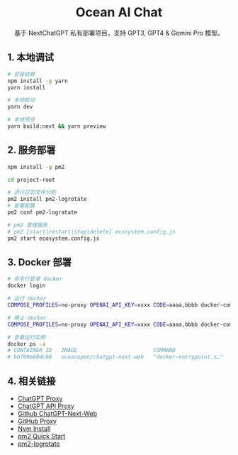 <div align="center">

<h1 align="center">Ocean AI Chat</h1>

基于 NextChatGPT 私有部署项目，支持 GPT3, GPT4 & Gemini Pro 模型。

</div>

## 1. 本地调试

```bash
# 安装依赖
npm install -g yarn
yarn install

# 本地启动
yarn dev

# 本地预览
yarn build:next && yarn preview
```

## 2. 服务部署

```bash
npm install -g pm2

cd project-root

# 进行日志文件分割
pm2 install pm2-logrotate
# 查看配置
pm2 conf pm2-logratate

# pm2 管理服务
# pm2 [start|restart|stop|delete] ecosystem.config.js
pm2 start ecosystem.config.js
```

## 3. Docker 部署

```bash
# 命令行登录 docker
docker login

# 运行 docker
COMPOSE_PROFILES=no-proxy OPENAI_API_KEY=xxxx CODE=aaaa,bbbb docker-compose up -d

# 停止 docker
COMPOSE_PROFILES=no-proxy OPENAI_API_KEY=xxxx CODE=aaaa,bbbb docker-compose stop

# 查看运行实例
docker ps -a
# CONTAINER ID   IMAGE                        COMMAND                   CREATED          STATUS                      PORTS     NAMES
# bb700e60dc00   oceanopen/chatgpt-next-web   "docker-entrypoint.s…"   12 minutes ago   Exited (0) 48 seconds ago             chatgpt-next-web
```

## 4. 相关链接

- [ChatGPT Proxy](https://bewildcard.com/api)
- [ChatGPT API Proxy](https://2233.ai/api)
- [Github ChatGPT-Next-Web](https://github.com/ChatGPTNextWeb/ChatGPT-Next-Web)
- [GitHub Proxy](https://ghgo.xyz/)
- [Nvm Install](https://github.com/nvm-sh/nvm)
- [pm2 Quick Start](https://pm2.keymetrics.io/docs/usage/quick-start/)
- [pm2-logrotate](https://github.com/keymetrics/pm2-logrotate#configure)
